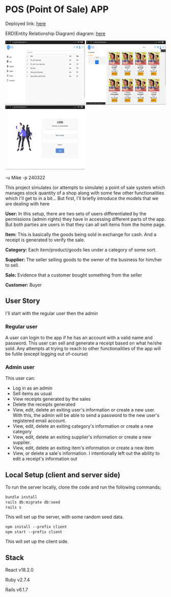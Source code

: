 # POS (Point Of Sale) APP
Deployed link: <a href='https://pos-project-rails.herokuapp.com/'>here</a>

ERD(Entity Relationship Diagram) diagram: <a href='https://drawsql.app/teams/admissions/diagrams/point-of-sale'>here</a>

<img src='./public/screenshot1.png' width='250px' height='200' alt='first screenshot'/>
<img src='./public/screenshot2.png' width='250px' height='200' alt='second screenshot'/>
<img src='./public/screenshot3.png' width='250px' height='200' alt='third screenshot'/>

-u Mike -p 240322

This project simulates (or attempts to simulate) a point of sale system which manages stock quantity of a shop along with some few other functionalities which I'll get to in a bit... But first, I'll briefly introduce the models that we are dealing with here

<strong>User:</strong> In this setup, there are two sets of users differentiated by the permissions (admin rights) they have in accessing different parts of the app. But both parties are users in that they can all sell items from the home page.

<strong>Item:</strong> This is basically the goods being sold in exchange for cash. And a receipt is generated to verify the sale.

<strong>Category:</strong> Each item/product/goods lies under a category of some sort.

<strong>Supplier:</strong> The seller selling goods to the owner of the business for him/her to sell.

<strong>Sale:</strong> Evidence that a customer bought something from the seller

<strong>Customer:</strong> Buyer

## User Story
I'll start with the regular user then the admin

### Regular user
A user can login to the app if he has an account with a valid name and password.
This user can sell and generate a receipt based on what he/she sold.
Any attempts at trying to reach to other functionalities of the app will be futile (except logging out of-course)

### Admin user
This user can:
* Log in as an admin
* Sell items as usual
* View receipts generated by the sales
* Delete the receipts generated
* View, edit, delete an exiting user's information or create a new user. With this, the admin will be able to send a password to the new user's registered email account.
* View, edit, delete an exiting category's information or create a new category
* View, edit, delete an exiting supplier's information or create a new supplier.
* View, edit, delete an exiting item's information or create a new item
* View, or delete a sale's information. I intentionally left out the ability to edit a receipt's information out
### 

## Local Setup (client and server side)
To run the server locally, clone the code and run the following commands;
```
bundle install
rails db:migrate db:seed
rails s
```
This will set up the server, with some random seed data.

```
npm install --prefix client
npm start --prefix client
```
This will set up the client side.

## Stack
React v18.2.0

Ruby v2.7.4

Rails v6.1.7
